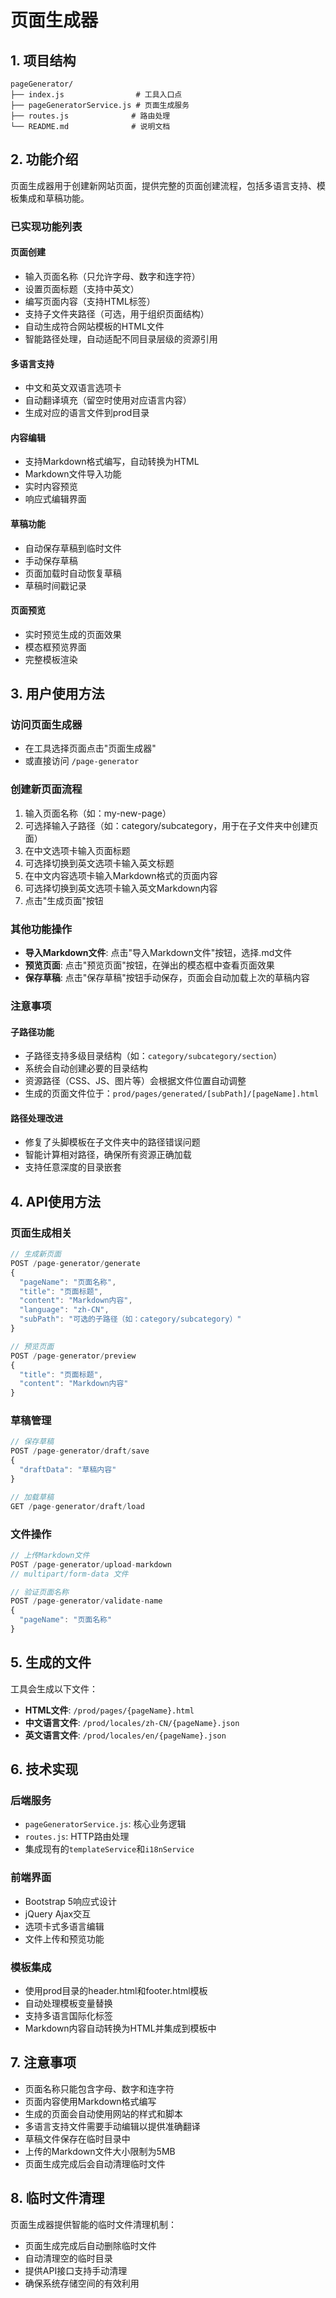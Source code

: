 # 页面生成器

## 1. 项目结构

```
pageGenerator/
├── index.js                # 工具入口点
├── pageGeneratorService.js # 页面生成服务
├── routes.js              # 路由处理
└── README.md              # 说明文档
```

## 2. 功能介绍

页面生成器用于创建新网站页面，提供完整的页面创建流程，包括多语言支持、模板集成和草稿功能。

### 已实现功能列表

#### 页面创建
- 输入页面名称（只允许字母、数字和连字符）
- 设置页面标题（支持中英文）
- 编写页面内容（支持HTML标签）
- 支持子文件夹路径（可选，用于组织页面结构）
- 自动生成符合网站模板的HTML文件
- 智能路径处理，自动适配不同目录层级的资源引用

#### 多语言支持
- 中文和英文双语言选项卡
- 自动翻译填充（留空时使用对应语言内容）
- 生成对应的语言文件到prod目录

#### 内容编辑
- 支持Markdown格式编写，自动转换为HTML
- Markdown文件导入功能
- 实时内容预览
- 响应式编辑界面

#### 草稿功能
- 自动保存草稿到临时文件
- 手动保存草稿
- 页面加载时自动恢复草稿
- 草稿时间戳记录

#### 页面预览
- 实时预览生成的页面效果
- 模态框预览界面
- 完整模板渲染

## 3. 用户使用方法

### 访问页面生成器
- 在工具选择页面点击"页面生成器"
- 或直接访问 `/page-generator`

### 创建新页面流程
1. 输入页面名称（如：my-new-page）
2. 可选择输入子路径（如：category/subcategory，用于在子文件夹中创建页面）
3. 在中文选项卡输入页面标题
4. 可选择切换到英文选项卡输入英文标题
5. 在中文内容选项卡输入Markdown格式的页面内容
6. 可选择切换到英文选项卡输入英文Markdown内容
7. 点击"生成页面"按钮

### 其他功能操作
- **导入Markdown文件**: 点击"导入Markdown文件"按钮，选择.md文件
- **预览页面**: 点击"预览页面"按钮，在弹出的模态框中查看页面效果
- **保存草稿**: 点击"保存草稿"按钮手动保存，页面会自动加载上次的草稿内容

### 注意事项

#### 子路径功能
- 子路径支持多级目录结构（如：`category/subcategory/section`）
- 系统会自动创建必要的目录结构
- 资源路径（CSS、JS、图片等）会根据文件位置自动调整
- 生成的页面文件位于：`prod/pages/generated/[subPath]/[pageName].html`

#### 路径处理改进
- 修复了头脚模板在子文件夹中的路径错误问题
- 智能计算相对路径，确保所有资源正确加载
- 支持任意深度的目录嵌套

## 4. API使用方法

### 页面生成相关
```javascript
// 生成新页面
POST /page-generator/generate
{
  "pageName": "页面名称",
  "title": "页面标题",
  "content": "Markdown内容",
  "language": "zh-CN",
  "subPath": "可选的子路径（如：category/subcategory）"
}

// 预览页面
POST /page-generator/preview
{
  "title": "页面标题",
  "content": "Markdown内容"
}
```

### 草稿管理
```javascript
// 保存草稿
POST /page-generator/draft/save
{
  "draftData": "草稿内容"
}

// 加载草稿
GET /page-generator/draft/load
```

### 文件操作
```javascript
// 上传Markdown文件
POST /page-generator/upload-markdown
// multipart/form-data 文件

// 验证页面名称
POST /page-generator/validate-name
{
  "pageName": "页面名称"
}
```

## 5. 生成的文件

工具会生成以下文件：
- **HTML文件**: `/prod/pages/{pageName}.html`
- **中文语言文件**: `/prod/locales/zh-CN/{pageName}.json`
- **英文语言文件**: `/prod/locales/en/{pageName}.json`

## 6. 技术实现

### 后端服务
- `pageGeneratorService.js`: 核心业务逻辑
- `routes.js`: HTTP路由处理
- 集成现有的`templateService`和`i18nService`

### 前端界面
- Bootstrap 5响应式设计
- jQuery Ajax交互
- 选项卡式多语言编辑
- 文件上传和预览功能

### 模板集成
- 使用prod目录的header.html和footer.html模板
- 自动处理模板变量替换
- 支持多语言国际化标签
- Markdown内容自动转换为HTML并集成到模板中

## 7. 注意事项

- 页面名称只能包含字母、数字和连字符
- 页面内容使用Markdown格式编写
- 生成的页面会自动使用网站的样式和脚本
- 多语言支持文件需要手动编辑以提供准确翻译
- 草稿文件保存在临时目录中
- 上传的Markdown文件大小限制为5MB
- 页面生成完成后会自动清理临时文件

## 8. 临时文件清理

页面生成器提供智能的临时文件清理机制：
- 页面生成完成后自动删除临时文件
- 自动清理空的临时目录
- 提供API接口支持手动清理
- 确保系统存储空间的有效利用